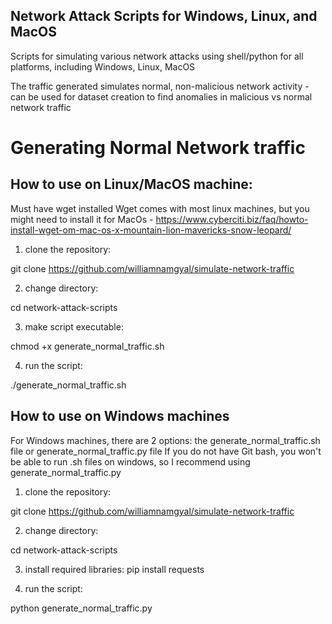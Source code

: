 ## Network Attack Scripts for Windows, Linux, and MacOS
Scripts for simulating various network attacks using shell/python for all platforms, including Windows, Linux, MacOS

The traffic generated simulates normal, non-malicious network activity - can be used for dataset creation to find anomalies in malicious vs normal network traffic

# Generating Normal Network traffic

## How to use on Linux/MacOS machine:

Must have wget installed
Wget comes with most linux machines, but you might need to install it for MacOs - https://www.cyberciti.biz/faq/howto-install-wget-om-mac-os-x-mountain-lion-mavericks-snow-leopard/

1. clone the repository:

git clone https://github.com/williamnamgyal/simulate-network-traffic

2. change directory:

cd network-attack-scripts

3. make script executable:

chmod +x generate_normal_traffic.sh

4. run the script:

./generate_normal_traffic.sh

## How to use on Windows machines
For Windows machines, there are 2 options: the generate_normal_traffic.sh file or generate_normal_traffic.py file
If you do not have Git bash, you won't be able to run .sh files on windows, so I recommend using generate_normal_traffic.py

1. clone the repository:

git clone https://github.com/williamnamgyal/simulate-network-traffic

2. change directory:

cd network-attack-scripts

3. install required libraries:
pip install requests

4. run the script:

python generate_normal_traffic.py
